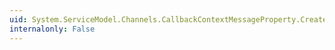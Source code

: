```yaml
---
uid: System.ServiceModel.Channels.CallbackContextMessageProperty.CreateCallbackAddress(System.Uri)
internalonly: False
---
```

